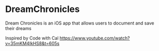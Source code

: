 # DreamChronicles
Dream Chronicles is an iOS app that allows users to document and save their dreams

Inspired by Code with Cal
https://www.youtube.com/watch?v=35mKM4IkHS8&t=605s
